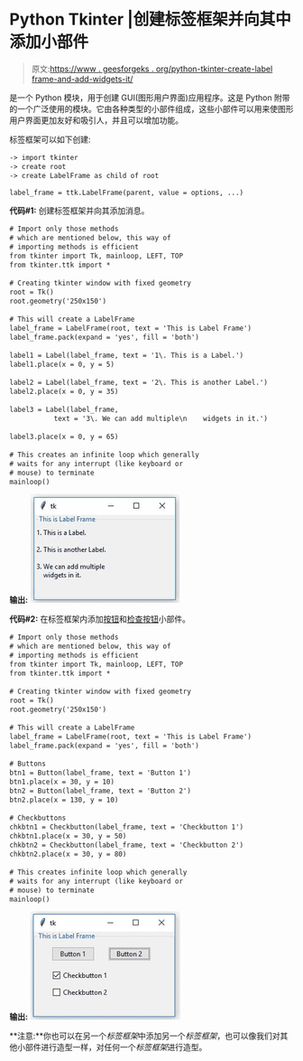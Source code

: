 # Python Tkinter |创建标签框架并向其中添加小部件

> 原文:[https://www . geesforgeks . org/python-tkinter-create-label frame-and-add-widgets-it/](https://www.geeksforgeeks.org/python-tkinter-create-labelframe-and-add-widgets-to-it/)

 是一个 Python 模块，用于创建 GUI(图形用户界面)应用程序。这是 Python 附带的一个广泛使用的模块。它由各种类型的小部件组成，这些小部件可以用来使图形用户界面更加友好和吸引人，并且可以增加功能。

标签框架可以如下创建:

```
-> import tkinter
-> create root
-> create LabelFrame as child of root

```

```
label_frame = ttk.LabelFrame(parent, value = options, ...)
```

**代码#1:** 创建标签框架并向其添加消息。

```
# Import only those methods
# which are mentioned below, this way of
# importing methods is efficient
from tkinter import Tk, mainloop, LEFT, TOP
from tkinter.ttk import *

# Creating tkinter window with fixed geometry
root = Tk()
root.geometry('250x150')

# This will create a LabelFrame
label_frame = LabelFrame(root, text = 'This is Label Frame')
label_frame.pack(expand = 'yes', fill = 'both')

label1 = Label(label_frame, text = '1\. This is a Label.')
label1.place(x = 0, y = 5)

label2 = Label(label_frame, text = '2\. This is another Label.')
label2.place(x = 0, y = 35)

label3 = Label(label_frame,
           text = '3\. We can add multiple\n    widgets in it.')

label3.place(x = 0, y = 65)

# This creates an infinite loop which generally
# waits for any interrupt (like keyboard or
# mouse) to terminate
mainloop()
```

**输出:**
![](img/2d6d4b53390ef93e1bfb51b8d345149c.png)

**代码#2:** 在标签框架内添加[按钮](https://www.geeksforgeeks.org/python-creating-a-button-in-tkinter/)和[检查按钮](https://www.geeksforgeeks.org/python-tkinter-ttk-checkbutton-and-comparison-with-simple-checkbutton/)小部件。

```
# Import only those methods
# which are mentioned below, this way of
# importing methods is efficient
from tkinter import Tk, mainloop, LEFT, TOP
from tkinter.ttk import *

# Creating tkinter window with fixed geometry
root = Tk()
root.geometry('250x150')

# This will create a LabelFrame
label_frame = LabelFrame(root, text = 'This is Label Frame')
label_frame.pack(expand = 'yes', fill = 'both')

# Buttons
btn1 = Button(label_frame, text = 'Button 1')
btn1.place(x = 30, y = 10)
btn2 = Button(label_frame, text = 'Button 2')
btn2.place(x = 130, y = 10)

# Checkbuttons
chkbtn1 = Checkbutton(label_frame, text = 'Checkbutton 1')
chkbtn1.place(x = 30, y = 50)
chkbtn2 = Checkbutton(label_frame, text = 'Checkbutton 2')
chkbtn2.place(x = 30, y = 80)

# This creates infinite loop which generally
# waits for any interrupt (like keyboard or
# mouse) to terminate
mainloop()
```

**输出:**
![](img/fa5b01c103107f5cd232c6b3c5434ca4.png)

**注意:**你也可以在另一个*标签框架*中添加另一个*标签框架*，也可以像我们对其他小部件进行造型一样，对任何一个*标签框架*进行造型。